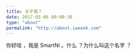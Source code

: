 ```yaml
---
title: 关于我？
date: 2017-05-06 00:00:38
type: "about"
permalink: "http://about.iweeek.com"
---
```






你好哇 ，我是 SmartNi 。什么 ？为什么叫这个名字 ？